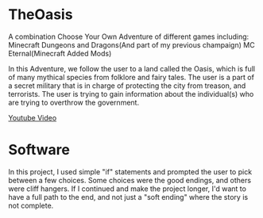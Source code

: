# TheOasis
A combination Choose Your Own Adventure of different games including:
Minecraft
Dungeons and Dragons(And part of my previous champaign)
MC Eternal(Minecraft Added Mods)

In this Adventure, we follow the user to a land called the Oasis, which is full of many mythical 
species from folklore and fairy tales. The user is a part of a secret military that is in charge of
protecting the city from treason, and terrorists. The user is trying to gain information about the
individual(s) who are trying to overthrow the government.

[Youtube Video]()

# Software
In this project, I used simple "if" statements and prompted the user to pick
between a few choices. Some choices were the good endings, and others were cliff hangers.
If I continued and make the project longer, I'd want to have a full path to the end, and not
just a "soft ending" where the story is not complete.
